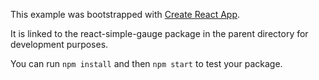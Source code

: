 This example was bootstrapped with [Create React App](https://github.com/facebook/create-react-app).

It is linked to the react-simple-gauge package in the parent directory for development purposes.

You can run `npm install` and then `npm start` to test your package.
